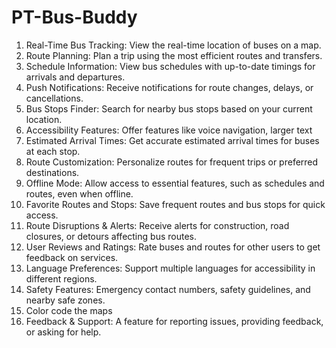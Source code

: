 # PT-Bus-Buddy

1. Real-Time Bus Tracking: View the real-time location of buses on a map.
2. Route Planning: Plan a trip using the most efficient routes and transfers.
3. Schedule Information: View bus schedules with up-to-date timings for arrivals and departures.
4. Push Notifications: Receive notifications for route changes, delays, or cancellations.
5. Bus Stops Finder: Search for nearby bus stops based on your current location.
6. Accessibility Features: Offer features like voice navigation, larger text
7. Estimated Arrival Times: Get accurate estimated arrival times for buses at each stop.
8. Route Customization: Personalize routes for frequent trips or preferred destinations.
9. Offline Mode: Allow access to essential features, such as schedules and routes, even when offline.
10. Favorite Routes and Stops: Save frequent routes and bus stops for quick access.
11. Route Disruptions & Alerts: Receive alerts for construction, road closures, or detours affecting bus routes.
12. User Reviews and Ratings: Rate buses and routes for other users to get feedback on services.
13. Language Preferences: Support multiple languages for accessibility in different regions.
14. Safety Features: Emergency contact numbers, safety guidelines, and nearby safe zones.
15. Color code the maps
16. Feedback & Support: A feature for reporting issues, providing feedback, or asking for help.


